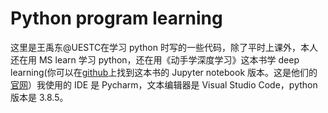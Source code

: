 # Python program learning

这里是王禹东@UESTC在学习 python 时写的一些代码，除了平时上课外，本人还在用 MS learn 学习 python，还在用《动手学深度学习》这本书学 deep learning(你可以在[github](https://github.com/d2l-ai/d2l-zh)上找到这本书的 Jupyter notebook 版本。这是他们的[官网](https://zh.d2l.ai)）我使用的 IDE 是 Pycharm，文本编辑器是 Visual Studio Code，python 版本是 3.8.5。
